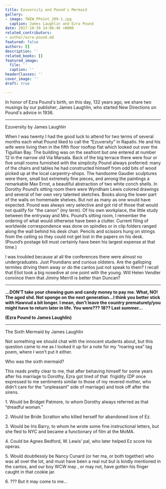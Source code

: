 ```yaml
---
title: Ezuversity and Pound's Mermaid
gallery:
- image: TWIW_PPoint_209-1.jpg
  caption: James Laughlin and Ezra Pound
date: 2017-10-30 14:06:46 +0000
related_contributors:
- author/ezra-pound.md
featured: false
authors: []
description: ''
related_books: []
featured_image:
  file: ''
  caption: ''
headerClasses: ''
cover_image: ''
draft: true

---
```

In honor of Ezra Pound's birth, on this day, 132 years ago, we share two musings by our publisher, James Laughlin, who started New Directions on Pound's advice in 1936.

---

Ezuversity by James Laughlin

When I was twenty I had the good luck to attend for two terms of several months each what Pound liked to call the “Ezuversity” in Rapallo. He and his wife were living then in the fifth floor rooftop flat which looked out over the Tigullian Bay. The building was on the seafront but one entered at number 12 in the narrow old Via Marsala. Back of the big terrace there were four or five small rooms furnished with the simplicity Pound always preferred: many of the chairs and tables he had constructed himself from odd bits of wood picked up at the local carpentry-shops. The handsome Gaudier sculptures were there, small but extremely fine pieces, and among the paintings a remarkable Max Ernst, a beautiful abstraction of two white conch shells. In Dorothy Pound’s sitting room there were Wyndham Lewis colored drawings and several of her own very talented sketches. Books along the lower part of the walls on homemade shelves. But not as many as one would have expected. Pound was always very selective and got rid of those that would not qualify for “the canon” (my term). Of his own workplace, the little study between the entryway and Mrs. Pound’s sitting room, I remember the ordering of what would otherwise have been a clutter. Current filing of worldwide correspondence was done on spindles or in clip folders ranged along the wall behind his desk chair. Pencils and scissors hung on strings from the ceiling so they could not get lost in the papers on his desk. (Pound’s postage bill must certainly have been his largest expense at that time.)

I was troubled because at all the conferences there were almost no undergraduates. Just Poundians and curious oldsters. Are the galloping termites driving them away or do the cantos just not speak to them? I recall that Eliot took a big nosedive at one point with the young. Will Helen Vendler convince them that Jimmy Merrill is better than Duncan?

---

**...DON’T take your chewing gum and candy money to pay me. What, NO! The aged shd. Not sponge on the next generation...I think you better stick with Hawvud a bit longer. I mean, don’t leave the country prematurely/you might have to return later in life. You were??? 18?? Last summer…**

**(Ezra Pound to James Laughlin)**

---

The Sixth Mermaid by James Laughlin

Not something we should chat with the innocent students about, but this question came to me as I looked it up for a note for my “roaring sea” tag poem, where I won’t put it either.

Who was the sixth mermaid?

This reads pretty clear to me, that after behaving himself for some years after his marriage to Dorothy, Ezra got tired of that  frigidity (DP once expressed to me sentiments similar to those of my revered mother, who didn’t care for the “unpleasant” side of marriage) and took off after the sirens.

1\. Would be Bridget Patmore, to whom Dorothy always referred as that “dreadful woman.”

2\. Would be Bride Scratton who killed herself for abandoned love of Ez.

3\. Would be Iris Barry, to whom he wrote some fine instructional letters, but she fled to NYC and became a functionary of film at the MoMA.

4\. Could be Agnes Bedford, W. Lewis’ pal, who later helped Ez score his operas.

5\. Would doubtlessly be Nancy Cunard (or her ma, or both together) who was all over the lot, and must have been a real nut but is kindly mentioned in the cantos, and our boy WCW may , or may not, have gotten his finger caught in that cookie jar.

6\. ??? But it may come to me...